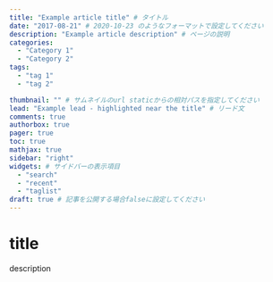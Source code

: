 ```yaml
---
title: "Example article title" # タイトル
date: "2017-08-21" # 2020-10-23 のようなフォーマットで設定してください
description: "Example article description" # ページの説明
categories:
  - "Category 1"
  - "Category 2"
tags:
  - "tag 1"
  - "tag 2"

thumbnail: "" # サムネイルのurl staticからの相対パスを指定してください
lead: "Example lead - highlighted near the title" # リード文
comments: true
authorbox: true
pager: true
toc: true
mathjax: true
sidebar: "right"
widgets: # サイドバーの表示項目
  - "search"
  - "recent"
  - "taglist"
draft: true # 記事を公開する場合falseに設定してください
---
```


# title

description